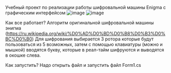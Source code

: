 Учебный проект по реализации работы шифровальной машины Enigma с графическим интерфейсом
![image](https://github.com/user-attachments/assets/abd8cd44-4170-42ab-9200-47a4854423ce)
![image](https://github.com/user-attachments/assets/5a7f62f4-63a0-4231-a2b3-f60d02bd4c39)

Как все работает?
Алгоритм оригинальной шифровальной машины энигма  (https://ru.wikipedia.org/wiki/%D0%AD%D0%BD%D0%B8%D0%B3%D0%BC%D0%B0)
Для шифрования выбирается 3 ротора которые будут пользоваться из 5 возможных, затем с помощью клавиатуры (можно и мышкой) вводятся букву, которые в реал-тайм шифруются и выводятся в окошке слева.

Как запустить?
Надо открыть файл и запустить файл Form1.cs

